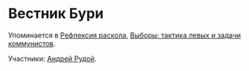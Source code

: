 # Вестник Бури

Упоминается в [Рефлексия раскола](3961fb71-7db8-44c8-b98f-30a7a892989b.md), [Выборы: тактика левых и задачи коммунистов](0101655a-fd7b-4799-b9f7-1b1b508431aa.md).

Участники: [Андрей Рудой](faa8829a-e709-472f-b70b-abf1564daeec.md).
